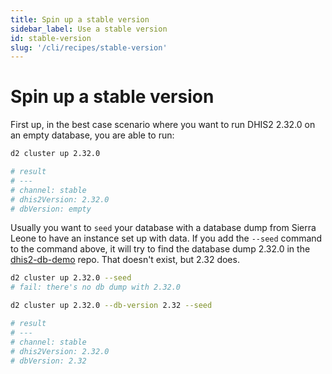 ```yaml
---
title: Spin up a stable version
sidebar_label: Use a stable version
id: stable-version
slug: '/cli/recipes/stable-version'
---
```


# Spin up a stable version

First up, in the best case scenario where you want to run DHIS2 2.32.0 on
an empty database, you are able to run:

```bash
d2 cluster up 2.32.0

# result
# ---
# channel: stable
# dhis2Version: 2.32.0
# dbVersion: empty
```

Usually you want to `seed` your database with a database dump from
Sierra Leone to have an instance set up with data. If you add the
`--seed` command to the command above, it will try to find the database
dump 2.32.0 in the
[dhis2-db-demo](https://github.com/dhis2/dhis2-demo-db/tree/master/sierra-leone)
repo. That doesn't exist, but 2.32 does.

```bash
d2 cluster up 2.32.0 --seed
# fail: there's no db dump with 2.32.0

d2 cluster up 2.32.0 --db-version 2.32 --seed

# result
# ---
# channel: stable
# dhis2Version: 2.32.0
# dbVersion: 2.32
```
